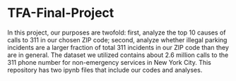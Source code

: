 # TFA-Final-Project
In this project, our purposes are twofold: first, analyze the top 10 causes of calls to 311 in our chosen ZIP code; second, analyze whether illegal parking incidents are a larger fraction of total 311 incidents in our ZIP code than they are in general. The dataset we utilized contains about 2.6 million calls to the 311 phone number for non-emergency services in New York City. This repository has two ipynb files that include our codes and analyses.
